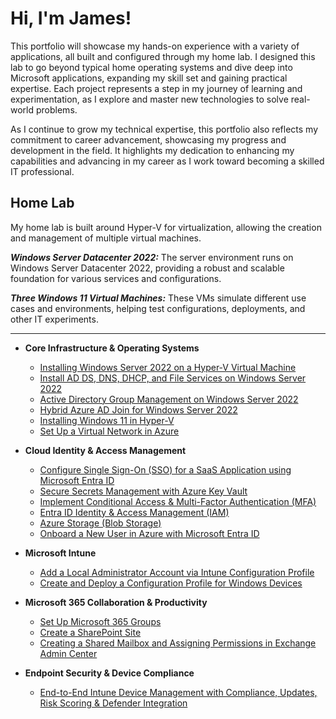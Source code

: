 # Hi, I'm James!

This portfolio will showcase my hands-on experience with a variety of applications, all built and configured through my home lab. I designed this lab to go beyond typical home operating systems and dive deep into Microsoft applications, expanding my skill set and gaining practical expertise. Each project represents a step in my journey of learning and experimentation, as I explore and master new technologies to solve real-world problems.

As I continue to grow my technical expertise, this portfolio also reflects my commitment to career advancement, showcasing my progress and development in the field. It highlights my dedication to enhancing my capabilities and advancing in my career as I work toward becoming a skilled IT professional.

## Home Lab
 My home lab is built around Hyper-V for virtualization, allowing the creation and management of multiple virtual machines.

***Windows Server Datacenter 2022:*** The server environment runs on Windows Server Datacenter 2022, providing a robust and scalable foundation for various services and configurations.

***Three Windows 11 Virtual Machines:*** These VMs simulate different use cases and environments, helping test configurations, deployments, and other IT experiments.
___

- <b>Core Infrastructure & Operating Systems</b>
  - [Installing Windows Server 2022 on a Hyper-V Virtual Machine](https://github.com/jwnfld3/windows-server-setup-2022.git)
  - [Install AD DS, DNS, DHCP, and File Services on Windows Server 2022](https://github.com/jwnfld3/installing-server-roles)
  - [Active Directory Group Management on Windows Server 2022](https://github.com/jwnfld3/group-policy)
  - [Hybrid Azure AD Join for Windows Server 2022](https://github.com/jwnfld3/hybrid-azure-AD)
  - [Installing Windows 11 in Hyper-V](https://github.com/jwnfld3/windows11-hyper-v)
  -  [Set Up a Virtual Network in Azure](https://github.com/jwnfld3/azure-vnet)

- <b>Cloud Identity & Access Management</b>
  -  [Configure Single Sign-On (SSO) for a SaaS Application using Microsoft Entra ID](https://github.com/jwnfld3/single-sign-on)
  -  [Secure Secrets Management with Azure Key Vault](https://github.com/jwnfld3/secure-secrets-management)
  - [Implement Conditional Access & Multi-Factor Authentication (MFA)](https://github.com/jwnfld3/idmgmt.git)
  - [Entra ID Identity & Access Management (IAM)](https://github.com/jwnfld3/azure-access-mgmt/tree/main)
  - [Azure Storage (Blob Storage)](https://github.com/jwnfld3/azure-blob-storage)
  - [Onboard a New User in Azure with Microsoft Entra ID](https://github.com/jwnfld3/azure-user-onboarding)

- <b>Microsoft Intune</b>
   - [Add a Local Administrator Account via Intune Configuration Profile](https://github.com/jwnfld3/add-local-admin-account)
   - [Create and Deploy a Configuration Profile for Windows Devices](https://github.com/jwnfld3/configuration-profile-deployment)


- <b>Microsoft 365 Collaboration & Productivity</b>
    - [Set Up Microsoft 365 Groups](https://github.com/jwnfld3/m365-groups)
    - [Create a SharePoint Site](https://github.com/jwnfld3/sharepoint-team)
    - [Creating a Shared Mailbox and Assigning Permissions in Exchange Admin Center](https://github.com/jwnfld3/shared-mailbox)

- <b>Endpoint Security & Device Compliance</b>
   - [End-to-End Intune Device Management with Compliance, Updates, Risk Scoring & Defender Integration](https://github.com/jwnfld3/end-to-end-device-management)
  



<!--


